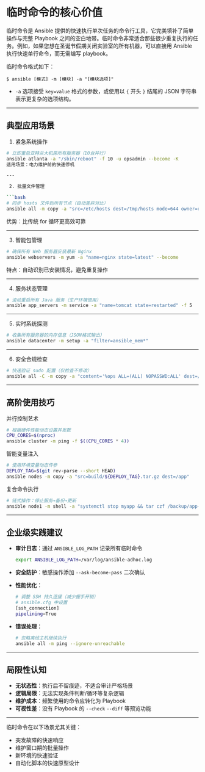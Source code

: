 # 临时命令的核心价值

临时命令是 Ansible 提供的快速执行单次任务的命令行工具，它完美填补了简单操作与完整 Playbook 之间的空白地带。临时命令非常适合那些很少重复执行的任务。例如，如果您想在圣诞节假期关闭实验室的所有机器，可以直接用 Ansible 执行快速单行命令，而无需编写 playbook。

临时命令格式如下：

```
$ ansible [模式] -m [模块] -a "[模块选项]"
```

- `-a` 选项接受 `key=value` 格式的参数，或使用以 `{` 开头 `}` 结尾的 JSON 字符串表示更复杂的选项结构。


---

## 典型应用场景

 1. 紧急系统操作

```bash
# 立即重启亚特兰大机房所有服务器（10台并行）
ansible atlanta -a "/sbin/reboot" -f 10 -u opsadmin --become -K
适用场景：电力维护前的快速停机

---

 2. 批量文件管理

```bash
# 同步 hosts 文件到所有节点（自动差异对比）
ansible all -m copy -a "src=/etc/hosts dest=/tmp/hosts mode=644 owner=root"
```
优势：比传统 for 循环更高效可靠

---

 3. 智能包管理

```bash
# 确保所有 Web 服务器安装最新 Nginx
ansible webservers -m yum -a "name=nginx state=latest" --become
```
特点：自动识别已安装情况，避免重复操作

---

 4. 服务状态管理

```bash
# 滚动重启所有 Java 服务（生产环境慎用）
ansible app_servers -m service -a "name=tomcat state=restarted" -f 5
```

---

 5. 实时系统探测

```bash
# 收集所有服务器的内存信息（JSON格式输出）
ansible datacenter -m setup -a "filter=ansible_mem*"
```

---

 6. 安全合规检查

```bash
# 快速验证 sudo 配置（仅检查不修改）
ansible all -C -m copy -a "content='%ops ALL=(ALL) NOPASSWD:ALL' dest=/etc/sudoers.d/ops"
```

---

## 高阶使用技巧
并行控制艺术

```bash
# 根据硬件性能动态设置并发数
CPU_CORES=$(nproc)
ansible cluster -m ping -f $((CPU_CORES * 4))
```

智能变量注入

```bash
# 使用环境变量动态传参
DEPLOY_TAG=$(git rev-parse --short HEAD)
ansible nodes -m copy -a "src=build/${DEPLOY_TAG}.tar.gz dest=/app"
```

复合命令执行

```bash
# 链式操作：停止服务→备份→更新
ansible node1 -m shell -a "systemctl stop myapp && tar czf /backup/app-$(date +%F).tgz /app && rpm -Uvh pkg.rpm"
```

---

## 企业级实践建议

- **审计日志**：通过 `ANSIBLE_LOG_PATH` 记录所有临时命令

  ```bash
  export ANSIBLE_LOG_PATH=/var/log/ansible-adhoc.log
  ```

- **安全防护**：敏感操作添加 `--ask-become-pass` 二次确认

- **性能优化**：

  ```bash
  # 调整 SSH 持久连接（减少握手开销）
  # ansible.cfg 中设置
  [ssh_connection]
  pipelining=True
  ```

- **错误处理**：

  ```bash
  # 忽略离线主机继续执行
  ansible all -m ping --ignore-unreachable
  ```

---

## 局限性认知

- **无状态性**：执行后不留痕迹，不适合审计严格场景
- **逻辑局限**：无法实现条件判断/循环等复杂逻辑
- **维护成本**：频繁使用的命令应转化为 Playbook
- **可视性差**：没有 Playbook 的 `--check` `--diff` 等预览功能

---

临时命令在以下场景尤其关键：

- 突发故障的快速响应
- 维护窗口期的批量操作
- 新环境的快速验证
- 自动化脚本的快速原型设计

```
